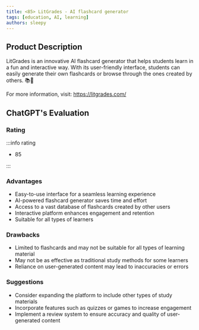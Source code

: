 ```yaml
---
title: <85> LitGrades - AI flashcard generator
tags: [education, AI, learning]
authors: sleepy
---
```


## Product Description

LitGrades is an innovative AI flashcard generator that helps students learn in a fun and interactive way. With its user-friendly interface, students can easily generate their own flashcards or browse through the ones created by others. 📚🤖

For more information, visit: https://litgrades.com/

## ChatGPT's Evaluation

### Rating

:::info rating

- 85

:::

### Advantages

- Easy-to-use interface for a seamless learning experience
- AI-powered flashcard generator saves time and effort
- Access to a vast database of flashcards created by other users
- Interactive platform enhances engagement and retention
- Suitable for all types of learners


### Drawbacks

- Limited to flashcards and may not be suitable for all types of learning material
- May not be as effective as traditional study methods for some learners
- Reliance on user-generated content may lead to inaccuracies or errors

### Suggestions

- Consider expanding the platform to include other types of study materials
- Incorporate features such as quizzes or games to increase engagement
- Implement a review system to ensure accuracy and quality of user-generated content